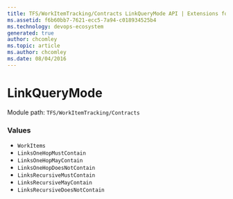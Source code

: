 ```yaml
---
title: TFS/WorkItemTracking/Contracts LinkQueryMode API | Extensions for Azure DevOps Services
ms.assetid: f6b60bb7-7621-ecc5-7a94-c018934525b4
ms.technology: devops-ecosystem
generated: true
author: chcomley
ms.topic: article
ms.author: chcomley
ms.date: 08/04/2016
---
```


# LinkQueryMode

Module path: `TFS/WorkItemTracking/Contracts`

### Values

* `WorkItems`
* `LinksOneHopMustContain`
* `LinksOneHopMayContain`
* `LinksOneHopDoesNotContain`
* `LinksRecursiveMustContain`
* `LinksRecursiveMayContain`
* `LinksRecursiveDoesNotContain`
